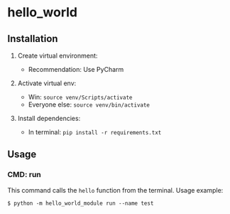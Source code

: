 # hello_world

## Installation

1. Create virtual environment:
    * Recommendation: Use PyCharm
   
2. Activate virtual env:
   * Win: `source venv/Scripts/activate`
   * Everyone else: `source venv/bin/activate`

3. Install dependencies:
   * In terminal: `pip install -r requirements.txt`
   
## Usage

### CMD: run

This command calls the `hello` function from the terminal. Usage example:

```commandline
$ python -m hello_world_module run --name test
```

